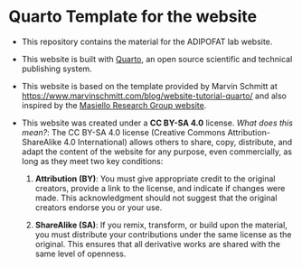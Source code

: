# Quarto Template for the website

* This repository contains the material for the ADIPOFAT lab website. 
* This website is built with [Quarto](https://quarto.org/docs/websites/), an open source scientific and technical publishing system.
* This website is based on the template provided by Marvin Schmitt at <https://www.marvinschmitt.com/blog/website-tutorial-quarto/> 
and also inspired by the [Masiello Research Group website](https://faculty.washington.edu/masiello/).
* This website was created under a __CC BY-SA 4.0__ license. _What does this mean?_: The CC BY-SA 4.0 license (Creative Commons Attribution-ShareAlike 4.0 International) 
allows others to share, copy, distribute, and adapt the content of the website for any purpose, even commercially, as long as they meet two key conditions:

  1. **Attribution (BY)**: You must give appropriate credit to the original creators, provide a link to the license, and indicate if changes were made. This acknowledgment should not suggest that the original creators endorse you or your use.

  2. **ShareAlike (SA)**: If you remix, transform, or build upon the material, you must distribute your contributions under the same license as the original. This ensures that all derivative works are shared with the same level of openness.



